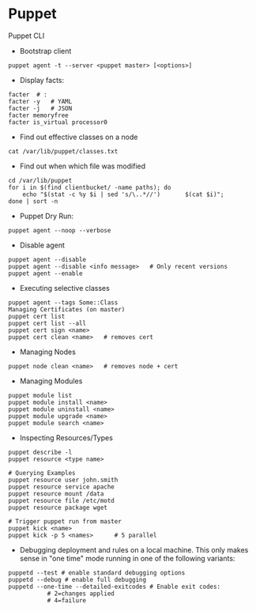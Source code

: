 # Puppet

Puppet CLI

* Bootstrap client
```
puppet agent -t --server <puppet master> [<options>]
```

* Display facts:
```
facter	# :
facter -y	# YAML
facter -j	# JSON
facter memoryfree
facter is_virtual processor0
```

* Find out effective classes on a node
```
cat /var/lib/puppet/classes.txt
```

* Find out when which file was modified
```
cd /var/lib/puppet
for i in $(find clientbucket/ -name paths); do
	echo "$(stat -c %y $i | sed 's/\..*//')       $(cat $i)";
done | sort -n
```

* Puppet Dry Run:
```
puppet agent --noop --verbose
```

* Disable agent
```
puppet agent --disable
puppet agent --disable <info message>   # Only recent versions
puppet agent --enable
```

* Executing selective classes
```
puppet agent --tags Some::Class
Managing Certificates (on master)
puppet cert list
puppet cert list --all
puppet cert sign <name>
puppet cert clean <name>   # removes cert
```

* Managing Nodes
```
puppet node clean <name>   # removes node + cert
```

* Managing Modules
```
puppet module list
puppet module install <name>
puppet module uninstall <name>
puppet module upgrade <name>
puppet module search <name>
```

* Inspecting Resources/Types

```
puppet describe -l
puppet resource <type name>

# Querying Examples
puppet resource user john.smith
puppet resource service apache
puppet resource mount /data
puppet resource file /etc/motd
puppet resource package wget

# Trigger puppet run from master
puppet kick <name>
puppet kick -p 5 <names>      # 5 parallel
```

* Debugging deployment and rules on a local machine. This only makes sense in "one time" mode running in one of the following variants:

```
puppetd --test # enable standard debugging options
puppetd --debug # enable full debugging
puppetd --one-time --detailed-exitcodes # Enable exit codes:
           # 2=changes applied
           # 4=failure
```
